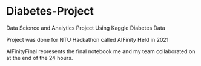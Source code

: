 # Diabetes-Project
Data Science and Analytics Project Using Kaggle Diabetes Data


Project was done for NTU Hackathon called AIFinity Held in 2021

AIFinityFinal represents the final notebook me and my team collaborated on at the end of the 24 hours. 
